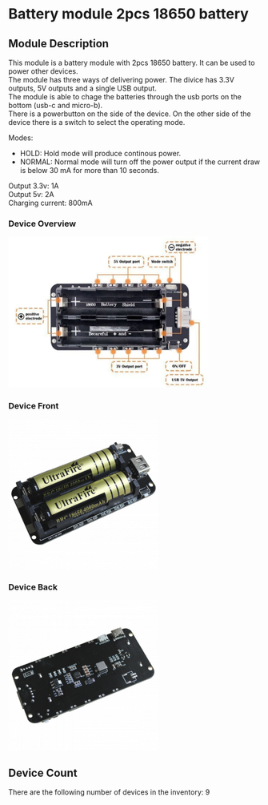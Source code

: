 # Battery module 2pcs 18650 battery

## Module Description 

This module is a battery module with 2pcs 18650 battery. It can be used to power other devices.\
The module has three ways of delivering power. The divice has 3.3V outputs, 5V outputs and a single USB output.\
The module is able to chage the batteries through the usb ports on the bottom (usb-c and micro-b).\
There is a powerbutton on the side of the device. On the other side of the device there is a switch to select the operating mode.

Modes:
- HOLD: Hold mode will produce continous power.
- NORMAL: Normal mode will turn off the power output if the current draw is below 30 mA for more than 10 seconds.

Output 3.3v: 1A\
Output 5v: 2A\
Charging current: 800mA

### Device Overview
<img src="../pictures/battery-module-2x-18650-3.png" alt="Picture describing the outputs and buttons of the device" title="Battery module 2pcs 18650 battery - Overview" style="max-width: 400px">

### Device Front
<img src="../pictures/battery-module-2x-18650-1.png" alt="Picture of the front of the battery module with two batteies mounted" title="Battery module 2pcs 18650 battery - Front" style="max-width: 300px">

### Device Back
<img src="../pictures/battery-module-2x-18650-2.png" alt="Picture of the back of the battery module" title="Battery module 2pcs 18650 battery - Back" style="max-width: 300px">

## Device Count
There are the following number of devices in the inventory: 9